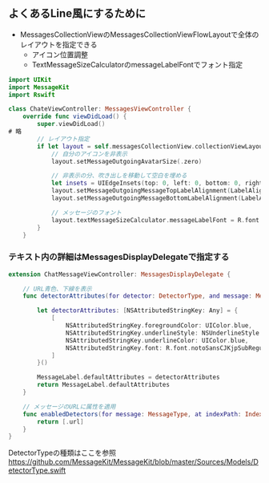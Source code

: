 <!--
title:   MessageKit 自分のアイコンを消す／フォントサイズを変更する
tags:    MessageKit,Swift
id:      b08d13b6e9006dd7592b
private: false
-->
## よくあるLine風にするために
- MessagesCollectionViewのMessagesCollectionViewFlowLayoutで全体のレイアウトを指定できる
  - アイコン位置調整 
  - TextMessageSizeCalculatorのmessageLabelFontでフォント指定

```swift
import UIKit
import MessageKit
import Rswift

class ChateViewController: MessagesViewController {
    override func viewDidLoad() {
        super.viewDidLoad()
# 略
        // レイアウト指定
        if let layout = self.messagesCollectionView.collectionViewLayout as? MessagesCollectionViewFlowLayout {  
            // 自分のアイコンを非表示
            layout.setMessageOutgoingAvatarSize(.zero)

            // 非表示の分、吹き出しを移動して空白を埋める
            let insets = UIEdgeInsets(top: 0, left: 0, bottom: 0, right: 10)
            layout.setMessageOutgoingMessageTopLabelAlignment(LabelAlignment(textAlignment: .right, textInsets: insets))
            layout.setMessageOutgoingMessageBottomLabelAlignment(LabelAlignment(textAlignment: .right, textInsets: insets))

            // メッセージのフォント
            layout.textMessageSizeCalculator.messageLabelFont = R.font.notoSansCJKjpSubRegular(size: 12.0)!
        }
    }
```
### テキスト内の詳細はMessagesDisplayDelegateで指定する

```swift 
extension ChatMessageViewController: MessagesDisplayDelegate {

    // URL青色、下線を表示
    func detectorAttributes(for detector: DetectorType, and message: MessageType, at indexPath: IndexPath) -> [NSAttributedStringKey: Any] {

        let detectorAttributes: [NSAttributedStringKey: Any] = {
            [
                NSAttributedStringKey.foregroundColor: UIColor.blue,
                NSAttributedStringKey.underlineStyle: NSUnderlineStyle.styleSingle.rawValue,
                NSAttributedStringKey.underlineColor: UIColor.blue,
                NSAttributedStringKey.font: R.font.notoSansCJKjpSubRegular(size: 12.0)!
            ]
        }()

        MessageLabel.defaultAttributes = detectorAttributes
        return MessageLabel.defaultAttributes
    }

    // メッセージのURLに属性を適用
    func enabledDetectors(for message: MessageType, at indexPath: IndexPath, in messagesCollectionView: MessagesCollectionView) -> [DetectorType] {
        return [.url]
    }
}
```
DetectorTypeの種類はここを参照
https://github.com/MessageKit/MessageKit/blob/master/Sources/Models/DetectorType.swift